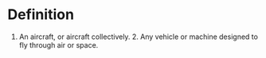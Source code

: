 # Definition

1.  An aircraft, or aircraft collectively. 2. Any vehicle or machine
    designed to fly through air or space.
